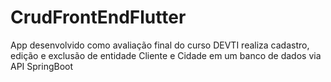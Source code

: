 # CrudFrontEndFlutter

App desenvolvido como avaliação final do curso DEVTI
realiza cadastro, edição e exclusão de entidade Cliente e Cidade em um banco de dados via API SpringBoot
